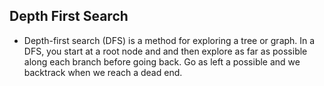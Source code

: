 ## Depth First Search

- Depth-first search (DFS) is a method for exploring a tree or graph. In a DFS, you start at a root node and and then explore as far as possible along each branch before going back. Go as left a possible and we backtrack when we reach a dead end.



